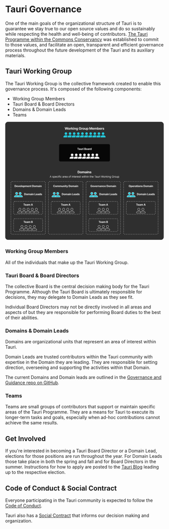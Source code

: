 # Tauri Governance

One of the main goals of the organizational structure of Tauri is to guarantee we stay true to our open source values and do so sustainably while respecting the health and well-being of contributors. [The Tauri Programme within the Commons Conservancy](https://dracc.commonsconservancy.org/0035/) was established to commit to those values, and facilitate an open, transparent and efficient governance process throughout the future development of the Tauri and its auxiliary materials.

## Tauri Working Group

The Tauri Working Group is the collective framework created to enable this governance process. It's composed of the following components:

- Working Group Members
- Tauri Board & Board Directors
- Domains & Domain Leads
- Teams

![Tauri governance diagram](./governance-diagram.svg)


### Working Group Members

All of the individuals that make up the Tauri Working Group.

### Tauri Board & Board Directors

The collective Board is the central decision making body for the Tauri Programme. Although the Tauri Board is ultimately responsible for decisions, they may delegate to Domain Leads as they see fit.

Individual Board Directors may not be directly involved in all areas and aspects of but they are responsible for performing Board duties to the best of their abilities.

### Domains & Domain Leads

Domains are organizational units that represent an area of interest within Tauri.

Domain Leads are trusted contributors within the Tauri community with expertise in the Domain they are leading. They are responsible for setting direction, overseeing and supporting the activities within that Domain.

The current Domains and Domain leads are outlined in the [Governance and Guidance repo on GitHub](https://github.com/tauri-apps/governance-and-guidance).

### Teams

Teams are small groups of contributors that support or maintain specific areas of the Tauri Programme. They are a means for Tauri to execute its longer-term tasks and goals, especially when ad-hoc contributions cannot achieve the same results.


## Get Involved

If you're interested in becoming a Tauri Board Director or a Domain Lead, elections for those positions are run throughout the year. For Domain Leads those take place in both the spring and fall and for Board Directors in the summer. Instructions for how to apply are posted to the [Tauri Blog](https://tauri.app/blog) leading up to the respective election.


## Code of Conduct & Social Contract

Everyone participating in the Tauri community is expected to follow the [Code of Conduct](https://github.com/tauri-apps/governance-and-guidance/blob/main/CODE_OF_CONDUCT.md).

Tauri also has a [Social Contract](https://github.com/tauri-apps/governance-and-guidance/blob/main/SOCIAL_CONTRACT.md) that informs our decision making and organization.
